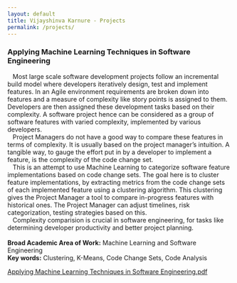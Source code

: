 ```yaml
---
layout: default
title: Vijayshinva Karnure - Projects
permalink: /projects/
---
```



<div class="container-fluid dotted-background">
	<div class="row-fluid">
        <div class="col-md-12">
            <div class="well">
			    <h3 class="title with-icon">
					<span class="fa fa-book cat-title"></span>
					Applying Machine Learning Techniques in Software Engineering
				</h3>
				<p>
				&nbsp;&nbsp;&nbsp;Most large scale software development projects follow an incremental build model where developers iteratively design, test and implement features. In an Agile environment requirements are broken down into features and a measure of complexity like story points is assigned to them. Developers are then assigned these development tasks based on their complexity. A software project hence can be considered as a group of software features with varied complexity, implemented by various developers.<br/>
				&nbsp;&nbsp;&nbsp;Project Managers do not have a good way to compare these features in terms of complexity. It is usually based on the project manager’s intuition. A tangible way, to gauge the effort put in by a developer to implement a feature, is the complexity of the code change set.<br/>
				&nbsp;&nbsp;&nbsp;This is an attempt to use Machine Learning to categorize software feature implementations based on code change sets. The goal here is to cluster feature implementations, by extracting metrics from the code change sets of each implemented feature using a clustering algorithm. This clustering gives the Project Manager a tool to compare in-progress features with historical ones. The Project Manager can adjust timelines, risk categorization, testing strategies based on this.<br/>
				&nbsp;&nbsp;&nbsp;Complexity comparision is crucial in software engineering, for tasks like determining developer productivity and better project planning.<br/>
				<br/>
				<b>Broad Academic Area of Work:</b> Machine Learning and Software Engineering
				<br/> 
				<b>Key words:</b> Clustering, K-Means, Code Change Sets, Code Analysis
				</p>
				<a href="{{ "/downloads/Applying Machine Learning Techniques in Software Engineering.pdf" | prepend: site.baseurl }}">
					Applying Machine Learning Techniques in Software Engineering.pdf
				</a>
			</div>
		</div>
	</div>
</div>
